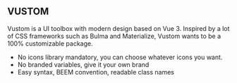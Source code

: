 ## VUSTOM

Vustom is a UI toolbox with modern design based on Vue 3. Inspired by a lot of CSS frameworks such as Bulma and Materialize, Vustom wants to be a 100% customizable package.

- No icons library mandatory, you can choose whatever icons you want.
- No branded variables, give it your own brand
- Easy syntax, BEEM convention, readable class names
